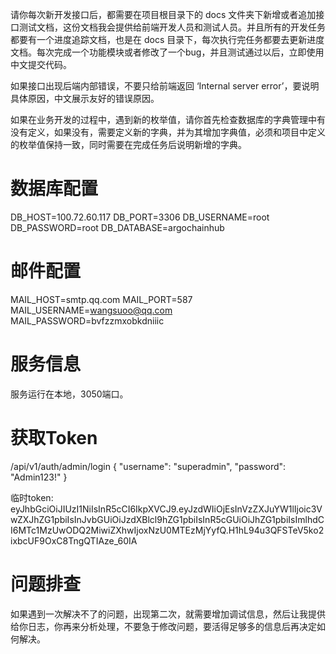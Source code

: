 请你每次新开发接口后，都需要在项目根目录下的 docs 文件夹下新增或者追加接口测试文档，这份文档我会提供给前端开发人员和测试人员。并且所有的开发任务都要有一个进度追踪文档，也是在 docs 目录下，每次执行完任务都要去更新进度文档。每次完成一个功能模块或者修改了一个bug，并且测试通过以后，立即使用中文提交代码。

如果接口出现后端内部错误，不要只给前端返回 ‘Internal server error’，要说明具体原因，中文展示友好的错误原因。

如果在业务开发的过程中，遇到新的枚举值，请你首先检查数据库的字典管理中有没有定义，如果没有，需要定义新的字典，并为其增加字典值，必须和项目中定义的枚举值保持一致，同时需要在完成任务后说明新增的字典。

# 数据库配置
DB_HOST=100.72.60.117
DB_PORT=3306
DB_USERNAME=root
DB_PASSWORD=root
DB_DATABASE=argochainhub

# 邮件配置
MAIL_HOST=smtp.qq.com
MAIL_PORT=587
MAIL_USERNAME=wangsuoo@qq.com
MAIL_PASSWORD=bvfzzmxobkdniiic

# 服务信息
服务运行在本地，3050端口。

# 获取Token
/api/v1/auth/admin/login
{
  "username": "superadmin",
  "password": "Admin123!"
}

临时token: 
eyJhbGciOiJIUzI1NiIsInR5cCI6IkpXVCJ9.eyJzdWIiOjEsInVzZXJuYW1lIjoic3VwZXJhZG1pbiIsInJvbGUiOiJzdXBlcl9hZG1pbiIsInR5cGUiOiJhZG1pbiIsImlhdCI6MTc1MzUwODQ2MiwiZXhwIjoxNzU0MTEzMjYyfQ.H1hL94u3QFSTeV5ko2ixbcUF9OxC8TngQTIAze_60IA

# 问题排查
如果遇到一次解决不了的问题，出现第二次，就需要增加调试信息，然后让我提供给你日志，你再来分析处理，不要急于修改问题，要活得足够多的信息后再决定如何解决。